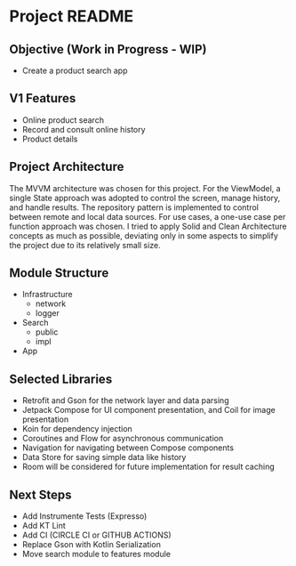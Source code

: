 # Project README

## Objective (Work in Progress - WIP)
- Create a product search app

## V1 Features
- Online product search
- Record and consult online history
- Product details

## Project Architecture
The MVVM architecture was chosen for this project. For the ViewModel, a single State approach was adopted to control the screen, manage history, and handle results. The repository pattern is implemented to control between remote and local data sources. For use cases, a one-use case per function approach was chosen. I tried to apply Solid and Clean Architecture concepts as much as possible, deviating only in some aspects to simplify the project due to its relatively small size.

## Module Structure
- Infrastructure 
    - network
    - logger
- Search
    - public
    - impl
- App

## Selected Libraries
- Retrofit and Gson for the network layer and data parsing
- Jetpack Compose for UI component presentation, and Coil for image presentation
- Koin for dependency injection
- Coroutines and Flow for asynchronous communication
- Navigation for navigating between Compose components
- Data Store for saving simple data like history
- Room will be considered for future implementation for result caching

## Next Steps
- Add Instrumente Tests (Expresso)
- Add KT Lint
- Add CI (CIRCLE CI or GITHUB ACTIONS)
- Replace Gson with Kotlin Serialization
- Move search module to features module

  
